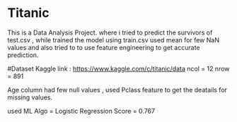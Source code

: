 # Titanic
This is a Data Analysis Project. 
where i tried to predict the survivors of test.csv , while trained the model using train.csv 
used mean for few NaN values and also tried to to use feature engineering to get accurate prediction. 

#Dataset
Kaggle link : https://www.kaggle.com/c/titanic/data
ncol = 12
nrow = 891

Age column had few null values , used Pclass feature to get the deatails for missing values.

used ML Algo = Logistic Regression 
Score = 0.767
